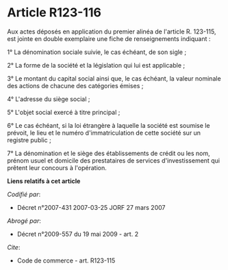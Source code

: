 # Article R123-116

Aux actes déposés en application du premier alinéa de l'article R. 123-115, est jointe en double exemplaire une fiche de
renseignements indiquant :

1° La dénomination sociale suivie, le cas échéant, de son sigle ;

2° La forme de la société et la législation qui lui est applicable ;

3° Le montant du capital social ainsi que, le cas échéant, la valeur nominale des actions de chacune des catégories émises ;

4° L'adresse du siège social ;

5° L'objet social exercé à titre principal ;

6° Le cas échéant, si la loi étrangère à laquelle la société est soumise le prévoit, le lieu et le numéro d'immatriculation
de cette société sur un registre public ;

7° La dénomination et le siège des établissements de crédit ou les nom, prénom usuel et domicile des prestataires de services
d'investissement qui prêtent leur concours à l'opération.

**Liens relatifs à cet article**

_Codifié par_:

  - Décret n°2007-431 2007-03-25 JORF 27 mars 2007

_Abrogé par_:

  - Décret n°2009-557 du 19 mai 2009 - art. 2

_Cite_:

  - Code de commerce - art. R123-115
